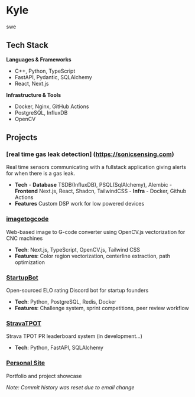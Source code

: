 # Kyle

swe

## Tech Stack

**Languages & Frameworks**
- C++, Python, TypeScript
- FastAPI, Pydantic, SQLAlchemy
- React, Next.js

**Infrastructure & Tools**
- Docker, Nginx, GitHub Actions
- PostgreSQL, InfluxDB
- OpenCV

## Projects

### [real time gas leak detection] (https://sonicsensing.com)
Real time sensors communicating with a fullstack application giving alerts for when there is a gas leak.
- **Tech** - **Database** TSDB(InfluxDB), PSQL(SqlAlchemy), Alembic - **Frontend** Next.js, React, Shadcn, TailwindCSS - **Infra** - Docker, Github Actions
- **Features** Custom DSP work for low powered devices 

### [imagetogcode](https://github.com/kyle-compute/imagetogcode)
Web-based image to G-code converter using OpenCV.js vectorization for CNC machines
- **Tech**: Next.js, TypeScript, OpenCV.js, Tailwind CSS
- **Features**: Color region vectorization, centerline extraction, path optimization

### [StartupBot](https://github.com/kyle-compute/StartupBot)
Open-sourced ELO rating Discord bot for startup founders
- **Tech**: Python, PostgreSQL, Redis, Docker
- **Features**: Challenge system, sprint competitions, peer review workflow

### [StravaTPOT](https://github.com/kyle-compute/StravaTPOT)
Strava TPOT PR leaderboard system (in development...)
- **Tech**: Python, FastAPI, SQLAlchemy

### [Personal Site](https://kylecompute.lol)
Portfolio and project showcase


*Note: Commit history was reset due to email change*
